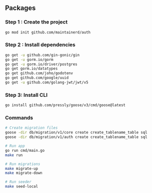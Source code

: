 ## Packages

### Step 1 : Create the project
```bash
go mod init github.com/maintainerd/auth
```

### Step 2 : Install dependencies
```bash
go get -u github.com/gin-gonic/gin
go get -u gorm.io/gorm
go get -u gorm.io/driver/postgres
go get gorm.io/datatypes
go get github.com/joho/godotenv
go get github.com/google/uuid
go get -u github.com/golang-jwt/jwt/v5
```

### Step 3: Install CLI
```bash
go install github.com/pressly/goose/v3/cmd/goose@latest
```

### Commands
```bash
# Create migration files
goose -dir db/migration/v1/core create create_tablename_table sql
goose -dir db/migration/v1/auth create create_tablename_table sql

# Run app
go run cmd/main.go
make run

# Run migrations
make migrate-up
make migrate-down

# Run seeder
make seed-local
```

